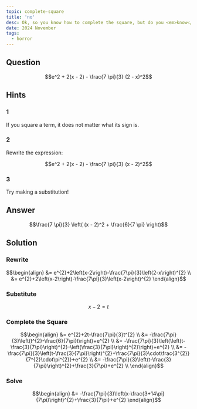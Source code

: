 ```yaml
---
topic: complete-square
title: 'no'
desc: Ok, so you know how to complete the square, but do you <em>know</em> how to complete the square?
date: 2024 November
tags:
  - horror
---
```



## Question
```math
e^2 + 2(x - 2) - \frac{7 \pi}{3} (2 - x)^2
```


## Hints

### 1
If you square a term, it does not matter what its sign is.

### 2
Rewrite the expression:

```math
e^2 + 2(x - 2) - \frac{7 \pi}{3} (x - 2)^2
```

### 3
Try making a substitution!


## Answer
```math
\frac{7 \pi}{3} \left(
  (x - 2)^2 + \frac{6}{7 \pi}
\right)
```


## Solution

### Rewrite
```math
\begin{align}
&= e^{2}+2\left(x-2\right)-\frac{7\pi}{3}\left(2-x\right)^{2}  \\
&= e^{2}+2\left(x-2\right)-\frac{7\pi}{3}\left(x-2\right)^{2}
\end{align}
```

### Substitute
```math
x - 2 = t
```

### Complete the Square
```math
\begin{align}
&= e^{2}+2t-\frac{7\pi}{3}t^{2}  \\
&= -\frac{7\pi}{3}\left(t^{2}-\frac{6}{7\pi}t\right)+e^{2}  \\
&= -\frac{7\pi}{3}\left(\left(t-\frac{3}{7\pi}\right)^{2}-\left(\frac{3}{7\pi}\right)^{2}\right)+e^{2}  \\
&= -\frac{7\pi}{3}\left(t-\frac{3}{7\pi}\right)^{2}+\frac{7\pi}{3}\cdot\frac{3^{2}}{7^{2}\cdot\pi^{2}}+e^{2}  \\
&= -\frac{7\pi}{3}\left(t-\frac{3}{7\pi}\right)^{2}+\frac{3}{7\pi}+e^{2}  \\
\end{align}
```

### Solve
```math
\begin{align}
&= -\frac{7\pi}{3}\left(x-\frac{3+14\pi}{7\pi}\right)^{2}+\frac{3}{7\pi}+e^{2}
\end{align}
```
